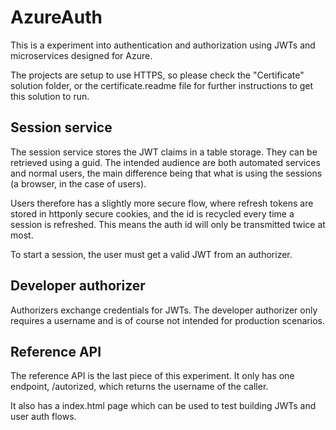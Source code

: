 # AzureAuth
This is a experiment into authentication and authorization using JWTs and microservices designed for Azure.

The projects are setup to use HTTPS, so please check the "Certificate" solution folder, or the certificate.readme file for further instructions to get this solution to run.

## Session service
The session service stores the JWT claims in a table storage. They can be retrieved using a guid. The intended audience are both automated services and normal users, the main difference being that what is using the sessions (a browser, in the case of users).

Users therefore has a slightly more secure flow, where refresh tokens are stored in httponly secure cookies, and the id is recycled every time a session is refreshed. This means the auth id will only be transmitted twice at most.

To start a session, the user must get a valid JWT from an authorizer.

## Developer authorizer
Authorizers exchange credentials for JWTs. The developer authorizer only requires a username and is of course not intended for production scenarios.

## Reference API
The reference API is the last piece of this experiment. It only has one endpoint, /autorized, which returns the username of the caller. 

It also has a index.html page which can be used to test building JWTs and user auth flows.